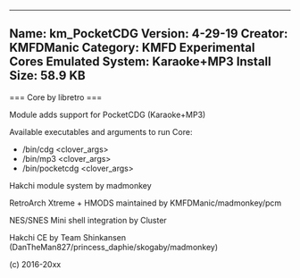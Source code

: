 -----------------------
Name: km_PocketCDG
Version: 4-29-19
Creator: KMFDManic
Category: KMFD Experimental Cores
Emulated System: Karaoke+MP3
Install Size: 58.9 KB
-----------------------
=== Core by libretro ===

Module adds support for PocketCDG (Karaoke+MP3)

Available executables and arguments to run Core:
- /bin/cdg <rom> <clover_args> 
- /bin/mp3 <rom> <clover_args> 
- /bin/pocketcdg <rom> <clover_args>

Hakchi module system by madmonkey

RetroArch Xtreme + HMODS maintained by KMFDManic/madmonkey/pcm

NES/SNES Mini shell integration by Cluster

Hakchi CE by Team Shinkansen (DanTheMan827/princess_daphie/skogaby/madmonkey)

(c) 2016-20xx
